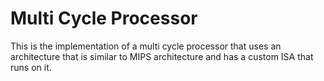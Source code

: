 # Multi Cycle Processor
This is the implementation of a multi cycle processor that uses an architecture that is similar to MIPS architecture 
and has a custom ISA that runs on it.
